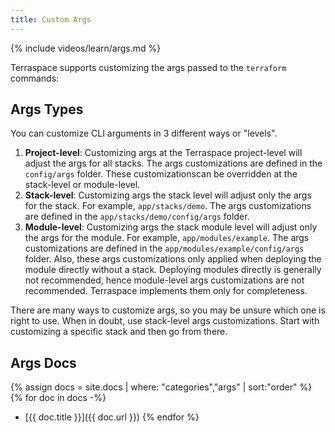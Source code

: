 ```yaml
---
title: Custom Args
---
```


{% include videos/learn/args.md %}

Terraspace supports customizing the args passed to the `terraform` commands:

## Args Types

You can customize CLI arguments in 3 different ways or "levels".

1. **Project-level**: Customizing args at the Terraspace project-level will adjust the args for all stacks. The args customizations are defined in the `config/args` folder. These customizationscan be overridden at the stack-level or module-level.
2. **Stack-level**: Customizing args the stack level will adjust only the args for the stack. For example, `app/stacks/demo`. The args customizations are defined in the `app/stacks/demo/config/args` folder.
3. **Module-level**: Customizing args the stack module level will adjust only the args for the module. For example, `app/modules/example`. The args customizations are defined in the `app/modules/example/config/args` folder. Also, these args customizations only applied when deploying the module directly without a stack. Deploying modules directly is generally not recommended, hence module-level args customizations are not recommended. Terraspace implements them only for completeness.

There are many ways to customize args, so you may be unsure which one is right to use.  When in doubt, use stack-level args customizations.  Start with customizing a specific stack and then go from there.

## Args Docs

{% assign docs = site.docs | where: "categories","args" | sort:"order" %}
{% for doc in docs -%}
* [{{ doc.title }}]({{ doc.url }})
{% endfor %}
